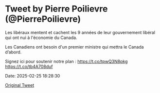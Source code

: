 # Tweet by Pierre Poilievre (@PierrePoilievre)

Les libéraux mentent et cachent les 9 années de leur gouvernement libéral qui ont nui à l'économie du Canada.

Les Canadiens ont besoin d'un premier ministre qui mettra le Canada d’abord. 

Signez ici pour soutenir notre plan : https://t.co/tpwQ3N8pkg https://t.co/tb4A708duf

Date: 2025-02-25 18:28:30

[Original Tweet](https://x.com/PierrePoilievre/status/1894454440742064204)
